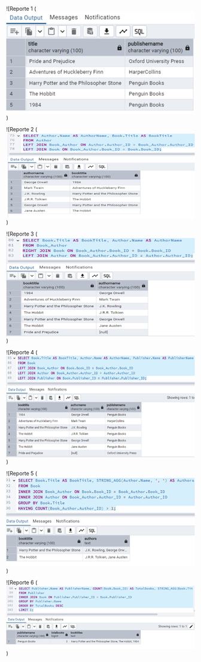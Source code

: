 ![Reporte 1 (![](image.png))

![Reporte 2 (![](image-1.png))

![Reporte 3 (![](image-2.png))

![Reporte 4 (![](image-3.png))

![Reporte 5 (![](image-4.png))

![Reporte 6 (![](image-5.png))